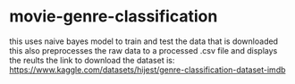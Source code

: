 # movie-genre-classification
this uses naive bayes model to train and test the data that is downloaded 
this also preprocesses the raw data to a processed .csv file and displays the reults
the link to download the dataset is: https://www.kaggle.com/datasets/hijest/genre-classification-dataset-imdb
